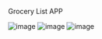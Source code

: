 Grocery List APP

![image](https://user-images.githubusercontent.com/109082271/192110394-44afed61-d309-44f9-9229-5ff543b61b1b.png) ![image](https://user-images.githubusercontent.com/109082271/192110372-35ed36bd-f364-4176-994e-59737c7abb98.png)
![image](https://user-images.githubusercontent.com/109082271/192110418-c0f1728f-1949-4563-a1f4-cd54c3c0dedc.png)






